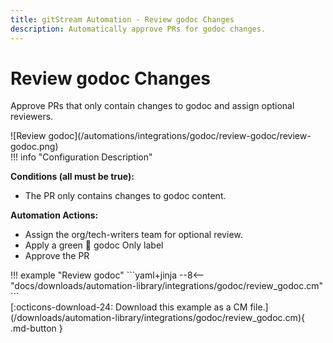 ```yaml
---
title: gitStream Automation - Review godoc Changes
description: Automatically approve PRs for godoc changes.
---
```

# Review godoc Changes

Approve PRs that only contain changes to godoc and assign optional reviewers.

<div class="automationImage" markdown="1">
![Review godoc](/automations/integrations/godoc/review-godoc/review-godoc.png)
</div>
<div class="automationDescription" markdown="1">
!!! info "Configuration Description"

**Conditions (all must be true):**

* The PR only contains changes to godoc content.

**Automation Actions:**

* Assign the org/tech-writers team for optional review.
* Apply a green 📓 godoc Only label
* Approve the PR

</div>
<div class="automationExample" markdown="1">
!!! example "Review godoc"
    ```yaml+jinja
    --8<-- "docs/downloads/automation-library/integrations/godoc/review_godoc.cm"
    ```
    <div class="result" markdown>
      <span>
      [:octicons-download-24: Download this example as a CM file.](/downloads/automation-library/integrations/godoc/review_godoc.cm){ .md-button }
      </span>
    </div>
</div>